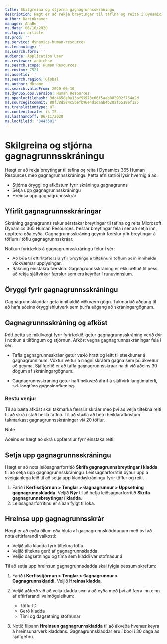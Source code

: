 ```yaml
---
title: Skilgreina og stjórna gagnagrunnsskráningu
description: Hægt er að rekja breytingar til taflna og reita í Dynamics 365 Human Resources með gagnagrunnsskráningu.
author: Darinkramer
manager: AnnBe
ms.date: 06/10/2020
ms.topic: article
ms.prod: ''
ms.service: dynamics-human-resources
ms.technology: ''
ms.search.form: ''
audience: Application User
ms.reviewer: anbichse
ms.search.scope: Human Resources
ms.custom: 7521
ms.assetid: ''
ms.search.region: Global
ms.author: dkrame
ms.search.validFrom: 2020-06-10
ms.dyn365.ops.version: Human Resources
ms.openlocfilehash: 3dc4658a0a13af95978c66f5aab882902f754a2d
ms.sourcegitcommit: 88f38d584c5befb96e4d1daab4b28af5519ef125
ms.translationtype: HT
ms.contentlocale: is-IS
ms.lasthandoff: 06/11/2020
ms.locfileid: "3443581"
---
```

# <a name="configure-and-manage-database-logging"></a>Skilgreina og stjórna gagnagrunnsskráningu

Hægt er að rekja breytingar til taflna og reita í Dynamics 365 Human Resources með gagnagrunnsskráningu. Þetta efnisatriði lýsir hvernig á að:

- Stjórna öryggi og afköstum fyrir skráningu gagnagrunns
- Setja upp gagnagrunnsskráningu
- Hreinsa upp gagnagrunnsskrár

## <a name="overview-of-database-logging"></a>Yfirlit gagnagrunnsskráningar

Skráning gagnagrunns rekur sérstakar breytingar til taflna og reita Microsoft Dynamics 365 Human Resources. Þessar breytingar fela í sér að setja inn, uppfæra eða eyða. Gagnagrunnsskráning geymir færslur yfir breytingar á töflum í töflu gagnagrunnsskráar.

Notkun fyrirtækis á gagnagrunnsskráningu felur í sér:

- Að búa til eftirlitsfærslu yfir breytinga á tilteknum töflum sem innihalda viðkvæmar upplýsingar.
- Rakning einstakra færslna. Gagnagrunnsskráning er ekki ætluð til þess að rekja sjálfvirkar færslur sem eru keyrðar í runuvinnslum.

## <a name="security-for-database-logging"></a>Öryggi fyrir gagnagrunnsskráningu

Gagnagrunnskladdar geta innihaldið viðkvæm gögn. Takmarkið aðgang til að hafa aðeins öryggishlutverk sem þurfa aðgang að skráningargögnum.

## <a name="database-logging-and-performance"></a>Gagnagrunnsskráning og afköst

Þótt þetta sé mikilvægt fyrir fyrirtækið, getur gagnagrunnsskráning verið dýr í notkun á tilföngum og stjórnun. Afköst vegna gagnagrunnsskráningar fela í sér:

- Tafla gagnagrunnsskráar getur vaxið hratt og leitt til stækkunar á gagnagrunninum. Vöxtur veltur á magni skráðra gagna sem þú ákveður að geyma. Sjálfgefið er að tafla gagnagrunnsskráar haldi við aðeins 30 dögum af skráningargögnum. 

- Gagnagrunnsskráning getur haft neikvæð áhrif á sjálfvirk langtímaferli, t.d. langtíma gagnainnflutning.

### <a name="best-practices"></a>Bestu venjur

Til að bæta afköst skal takmarka færslur skráar með því að velja tiltekna reiti til að skrá í stað heilla taflna. Til að stuðla að betri heildarafköstum takmarkast gagnagrunnsskráningar við 20 töflur.

> [!NOTE]
> Aðeins er hægt að skrá uppfærslur fyrir einstaka reiti.

## <a name="set-up-database-logging"></a>Setja upp gagnagrunnsskráningu

Hægt er að nota leiðsagnarforritið **Skrifa gagnagrunnsbreytingar í kladda** til að setja upp gagnagrunnsskráningu. Leiðsagnarforritið býður upp á sveigjanlega leið til að setja upp kladdaskráningu fyrir töflur og reiti.

1. Farið í **Kerfisstjórnun > Tenglar > Gagnagrunnur > Uppsetning gagnagrunnskladda**. Veljið **Nýr** til að hefja leiðsagnarforritið **Skrifa gagnagrunnsbreytingar í kladda**.
2. Leiðsagnarforritinu er síðan fylgt til loka.

## <a name="clean-up-database-logs"></a>Hreinsa upp gagnagrunnsskrár

Hægt er að eyða öllum eða hluta af gagnagrunnsklöddunum með því að nota eftirfarandi valkosti:

- Veljið alla kladda fyrir tiltekna töflu.
- Veljið tiltekna gerð af gagnagrunnskladda.
- Veljið dagsetningu og tíma sem kladdi var stofnaður á.

Til að setja upp hreinsun gagnagrunnskladda skal fylgja þessum skrefum: 

1. Farið í **Kerfisstjórnun > Tenglar > Gagnagrunnur > Gagnagrunnskladdi**. Veljið **Hreinsa kladda**.

2. Veljið aðferð við að velja kladda sem á að eyða með því að færa inn einn af eftirfarandi valmöguleikum:

   - Töflu-ID
   - Gerð kladda
   - Tími og dagsetning stofnunar

3. Notið flipann **Hreinsun gagnagrunnskladda** til að ákveða hvenær keyra á hreinsunarverk kladdans. Gagnagrunnskladdar eru í boði í 30 daga að sjálfgefnu.
